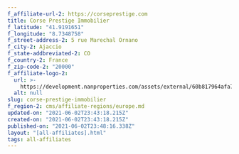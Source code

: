 ```yaml
---
f_affiliate-url-2: https://corseprestige.com
title: Corse Prestige Immobilier
f_latitude: "41.9191651"
f_longitude: "8.7348758"
f_street-address-2: 5 rue Marechal Ornano­
f_city-2: Ajaccio­
f_state-addbreviated-2: CO­
f_country-2: France
f_zip-code-2: "20000"
f_affiliate-logo-2:
  url: >-
    https://development.nanproperties.com/assets/external/60b817964afa702c154dbd2f_6081e56507a62d86cb5d8543_60785a4367b96287ff923313_logo_corse_prestige_immobilier-_horizontal_fomat.png
  alt: null
slug: corse-prestige-immobilier
f_region-2: cms/affiliate-regions/europe.md
updated-on: "2021-06-02T23:43:18.215Z"
created-on: "2021-06-02T23:43:18.215Z"
published-on: "2021-06-02T23:48:16.338Z"
layout: "[all-affiliates].html"
tags: all-affiliates
---
```

